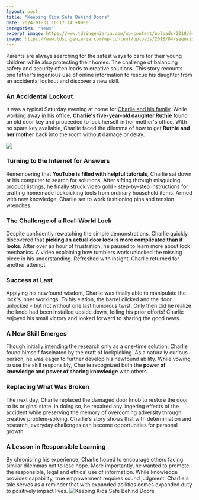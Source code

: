 ```yaml
---
layout: post
title: "Keeping Kids Safe Behind Doors"
date: 2024-01-31 10:17:14 +0000
categories: "News"
excerpt_image: https://www.tdsingenieria.com/wp-content/uploads/2018/04/seguridad-infantil.jpg
image: https://www.tdsingenieria.com/wp-content/uploads/2018/04/seguridad-infantil.jpg
---
```


Parents are always searching for the safest ways to care for their young children while also protecting their homes. The challenge of balancing safety and security often leads to creative solutions. This story recounts one father's ingenious use of online information to rescue his daughter from an accidental lockout and discover a new skill.
### An Accidental Lockout
It was a typical Saturday evening at home for [Charlie and his family](https://store.fi.io.vn/womens-cow-farmer-i-love-farm-things-i-do-in-my-spare-time-funny-v-neck-t-shirt/men&). While working away in his office, **Charlie's five-year-old daughter Ruthie** found an old door key and proceeded to lock herself in her mother's office. With no spare key available, Charlie faced the dilemma of how to get **Ruthie and her mother** back into the room without damage or delay. 

![](https://bravehearts.org.au/wp-content/uploads/2022/05/Ditto-Rules_A3Poster_Feb2019-scaled.jpg)
### Turning to the Internet for Answers
Remembering that **YouTube is filled with helpful tutorials**, Charlie sat down at his computer to search for solutions. After sifting through misguiding product listings, he finally struck video gold - step-by-step instructions for crafting homemade lockpicking tools from ordinary household items. Armed with new knowledge, Charlie set to work fashioning pins and tension wrenches.
### The Challenge of a Real-World Lock
Despite confidently rewatching the simple demonstrations, Charlie quickly discovered that **picking an actual door lock is more complicated than it looks**. After over an hour of frustration, he paused to learn more about lock mechanics. A video explaining how tumblers work unlocked the missing piece in his understanding. Refreshed with insight, Charlie returned for another attempt.
### Success at Last
Applying his newfound wisdom, Charlie was finally able to manipulate the lock's inner workings. To his elation, the barrel clicked and the door unlocked - but not without one last humorous twist. Only then did he realize the knob had been installed upside down, foiling his prior efforts! Charlie enjoyed his small victory and looked forward to sharing the good news.
### A New Skill Emerges
Though initially intending the research only as a one-time solution, Charlie found himself fascinated by the craft of lockpicking. As a naturally curious person, he was eager to further develop his newfound ability. While vowing to use the skill responsibly, Charlie recognized both the **power of knowledge and power of sharing knowledge** with others.
### Replacing What Was Broken 
The next day, Charlie replaced the damaged door knob to restore the door to its original state. In doing so, he repaired any lingering effects of the accident while preserving the memory of overcoming adversity through creative problem-solving. Charlie's story shows that with determination and research, everyday challenges can become opportunities for personal growth.
### A Lesson in Responsible Learning
By chronicling his experience, Charlie hoped to encourage others facing similar dilemmas not to lose hope. More importantly, he wanted to promote the responsible, legal and ethical use of information. While knowledge provides capability, true empowerment requires sound judgment. Charlie's tale serves as a reminder that with expanded abilities comes expanded duty to positively impact lives.
![Keeping Kids Safe Behind Doors](https://www.tdsingenieria.com/wp-content/uploads/2018/04/seguridad-infantil.jpg)